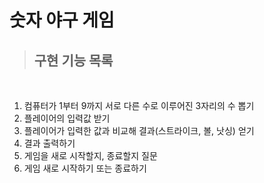 <H1>숫자 야구 게임</H1>

> <H2>구현 기능 목록 </H2>
<br>

1. 컴퓨터가 1부터 9까지 서로 다른 수로 이루어진 3자리의 수 뽑기
2. 플레이어의 입력값 받기
3. 플레이어가 입력한 값과 비교해 결과(스트라이크, 볼, 낫싱) 얻기
4. 결과 출력하기
5. 게임을 새로 시작할지, 종료할지 질문
6. 게임 새로 시작하기 또는 종료하기

